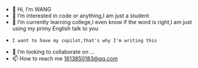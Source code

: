 - 👋 Hi, I’m   WANG
- 👀 I’m interested in code or anything,I am just a student
- 🌱 I’m currently learning college,I even know if the word is right,I am just using my primy English talk to you 
-     I want to have my copilot,that's why I'm writing this
- 💞️ I’m looking to collaborate on ...
- 📫 How to reach me 1613850183@qq.com

<!---
WangJamesWilde/WangJamesWilde is a ✨ special ✨ repository because its `README.md` (this file) appears on your GitHub profile.
You can click the Preview link to take a look at your changes.
--->
